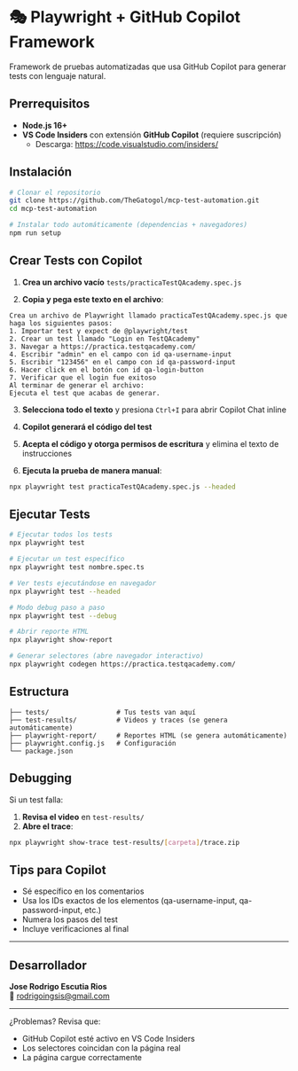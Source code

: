 # 🎭 Playwright + GitHub Copilot Framework

Framework de pruebas automatizadas que usa GitHub Copilot para generar tests con lenguaje natural.

## Prerrequisitos

- **Node.js 16+**
- **VS Code Insiders** con extensión **GitHub Copilot** (requiere suscripción)
  - Descarga: https://code.visualstudio.com/insiders/

## Instalación

```bash
# Clonar el repositorio
git clone https://github.com/TheGatogol/mcp-test-automation.git
cd mcp-test-automation

# Instalar todo automáticamente (dependencias + navegadores)
npm run setup
```

## Crear Tests con Copilot

1. **Crea un archivo vacío** `tests/practicaTestQAcademy.spec.js`

2. **Copia y pega este texto en el archivo**:
```
Crea un archivo de Playwright llamado practicaTestQAcademy.spec.js que haga los siguientes pasos:
1. Importar test y expect de @playwright/test
2. Crear un test llamado "Login en TestQAcademy"
3. Navegar a https://practica.testqacademy.com/
4. Escribir "admin" en el campo con id qa-username-input
5. Escribir "123456" en el campo con id qa-password-input
6. Hacer click en el botón con id qa-login-button
7. Verificar que el login fue exitoso
Al terminar de generar el archivo:
Ejecuta el test que acabas de generar.
```

3. **Selecciona todo el texto** y presiona `Ctrl+I` para abrir Copilot Chat inline

4. **Copilot generará el código del test**

5. **Acepta el código y otorga permisos de escritura** y elimina el texto de instrucciones

5. **Ejecuta la prueba de manera manual**:
```bash
npx playwright test practicaTestQAcademy.spec.js --headed
```

## Ejecutar Tests

```bash
# Ejecutar todos los tests
npx playwright test

# Ejecutar un test específico
npx playwright test nombre.spec.ts

# Ver tests ejecutándose en navegador
npx playwright test --headed

# Modo debug paso a paso
npx playwright test --debug

# Abrir reporte HTML
npx playwright show-report

# Generar selectores (abre navegador interactivo)
npx playwright codegen https://practica.testqacademy.com/
```

## Estructura

```
├── tests/                 # Tus tests van aquí
├── test-results/          # Videos y traces (se genera automáticamente)
├── playwright-report/     # Reportes HTML (se genera automáticamente)
├── playwright.config.js   # Configuración
└── package.json
```

## Debugging

Si un test falla:

1. **Revisa el video** en `test-results/`
2. **Abre el trace**:
```bash
npx playwright show-trace test-results/[carpeta]/trace.zip
```

## Tips para Copilot

- Sé específico en los comentarios
- Usa los IDs exactos de los elementos (qa-username-input, qa-password-input, etc.)
- Numera los pasos del test
- Incluye verificaciones al final

---

## Desarrollador

**Jose Rodrigo Escutia Rios**  
📧 rodrigoingsis@gmail.com

---

¿Problemas? Revisa que:
- GitHub Copilot esté activo en VS Code Insiders
- Los selectores coincidan con la página real
- La página cargue correctamente